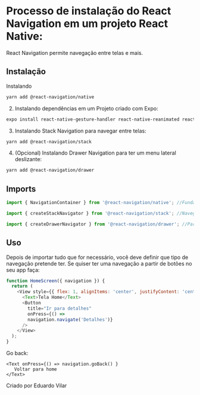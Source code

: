 # Processo de instalação do React Navigation em um projeto React Native:

React Navigation permite navegação entre telas e mais.

## Instalação
Instalando
```bash
yarn add @react-navigation/native
```
2. Instalando dependências em um Projeto criado com Expo:
```bash
expo install react-native-gesture-handler react-native-reanimated react-native-screens react-native-safe-area-context @react-native-community/masked-view
```
3. Instalando Stack Navigation para navegar entre telas:
```bash
yarn add @react-navigation/stack
```
4. (Opcional) Instalando Drawer Navigation para ter um menu lateral deslizante:
```bash
yarn add @react-navigation/drawer
```


## Imports

```js
import { NavigationContainer } from '@react-navigation/native'; //Fundamental
```
```js
import { createStackNavigator } from '@react-navigation/stack'; //Navegação entre telas
```
```js
import { createDrawerNavigator } from '@react-navigation/drawer'; //Para Drawer
```

## Uso
Depois de importar tudo que for necessário, você deve definir que tipo de navegação pretende ter. Se quiser ter uma navegação a partir de botões no seu app faça:

```js
function HomeScreen({ navigation }) {
  return (
    <View style={{ flex: 1, alignItems: 'center', justifyContent: 'center' }}>
      <Text>Tela Home</Text>
      <Button
        title="Ir para detalhes"
        onPress={() => 
        navigation.navigate('Detalhes')}
      />
    </View>
  );
}
```

Go back:

```react
<Text onPress={() => navigation.goBack() }
   Voltar para home
</Text>
```

Criado por Eduardo Vilar
